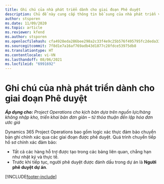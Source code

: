 ```yaml
---
title: Ghi chú của nhà phát triển dành cho giai đoạn Phê duyệt
description: Chủ đề này cung cấp thông tin bổ sung của nhà phát triển về cách xử lý giai đoạn phê duyệt.
author: stsporen
ms.date: 11/09/2020
ms.topic: article
ms.reviewer: kfend
ms.author: stsporen
ms.openlocfilehash: cfa4928eda286bee298a2c33f4e9c25b576f495795fc2deda33b393e372465b1
ms.sourcegitcommit: 7f8d1e7a16af769adb43d1877c28fdce53975db8
ms.translationtype: HT
ms.contentlocale: vi-VN
ms.lasthandoff: 08/06/2021
ms.locfileid: "6991692"
---
```

# <a name="developer-notes-for-approvals"></a>Ghi chú của nhà phát triển dành cho giai đoạn Phê duyệt

_**Áp dụng cho:** Project Operations cho kịch bản dựa trên nguồn lực/hàng không nhập kho, triển khai bản đơn giản – từ thỏa thuận đến lập hóa đơn ước giá_

Dynamics 365 Project Operations bao gồm logic xác thực đảm bảo chuyển bản ghi chính xác qua các giai đoạn được phê duyệt. Quá trình chuyển tiếp hồ sơ chính xác đảm bảo: 

  - Tất cả các hàng hỗ trợ được tạo trong các bảng liên quan, chẳng hạn như nhật ký và thực tế.
  - Trước khi tiếp tục, người phê duyệt được đánh dấu trong dự án là **Người phê duyệt dự án**.


[!INCLUDE[footer-include](../includes/footer-banner.md)]
